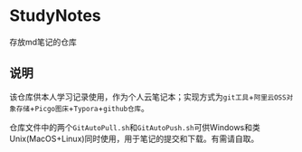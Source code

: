 # StudyNotes
存放md笔记的仓库

## 说明
该仓库供本人学习记录使用，作为个人云笔记本；实现方式为`git工具`+`阿里云OSS对象存储`+`Picgo图床`+`Typora`+`github仓库`。

仓库文件中的两个`GitAutoPull.sh`和`GitAutoPush.sh`可供Windows和类Unix(MacOS+Linux)同时使用，用于笔记的提交和下载。有需请自取。
